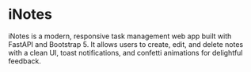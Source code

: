 # iNotes
iNotes is a modern, responsive task management web app built with FastAPI and Bootstrap 5. It allows users to create, edit, and delete notes with a clean UI, toast notifications, and confetti animations for delightful feedback.
